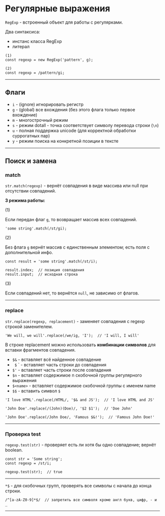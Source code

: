 # Регулярные выражения

`RegExp` - встроенный объект для работы с регулярками.

Два синтаксиса:
- инстанс класса RegExp
- литерал

```
(1)
const regexp = new RegExp('pattern', g);

(2)
const regexp = /pattern/gi;
```
___

## Флаги

- `i` - (ignore) игнорировать регистр
- `g` - (global) все вхождения (без этого флага только первое вхождение)
- `m` - многострочный режим
- `s` - режим dotall - точка соответствует символу перевода строки (`\n`)
- `u` - полная поддержка unicode (для корректной обработки суррогатных пар)
- `y` - режим поиска на конкретной позиции в тексте
___

## Поиск и замена

### match

`str.match(regexp)` - вернёт совпадения в виде массива или null при отсутствии совпадений.

**3 режима работы:**

(1)

Если передан флаг `g`, то возвращает массив всех совпадений.

```
'some string'.match(/st/gi);
```

(2)

Без флага `g` вернёт массив с единственным элементом; есть поля с дополнительной инфо.

```
const result = 'some string'.match(/st/i);

result.index;  // позиция совпадения
result.input;  // исходная строка
```

(3)

Если совпадений нет, то вернётся `null`, не зависимо от флагов.
___

### replace

`str.replace(regexp, replacement)` - заменяет совпадения с regexp строкой заменителем.

```
'We will, we will'.replace(/we/ig, 'I');  // 'I will, I will'
```

В строке replacement можно использовать **комбинации символов** для вставки фрагментов совпадения.

- ` $& ` - вставляет всё найденное совпадение
- ` $` ` - вставляет часть строки до совпадения
- ` $' ` - вставляет часть строки после совпадения
- ` $n ` - вставляет содержимое n скобочной группы регулярного выражения
- ` $<name> ` - вставляет содержимое скобочной группы с именем name
- ` $$ ` - вставить символ `$`

```
'I love HTML'.replace(/HTML/, '$& and JS');  // 'I love HTML and JS'

'John Doe'.replace(/(John)(Doe)/, '$2 $1');  // 'Doe John'

'John Doe'.replace(/John Doe/, 'Famous $&!');  // 'Famous John Doe!'
```
___

### Проверка test

`regexp.test(str)` - проверяет есть ли хотя бы одно совпадение; вернёт boolean.

```
const str = 'Some string';
const regexp = /st/i;

regexp.test(str);  // true
```
___

`*$` - для скобочных групп, проверять все символы с начала до конца строки.

```
/^[a-zA-Z0-9]*$/  // запретить все символя кроме англ букв, цифр, - и _
```
___

